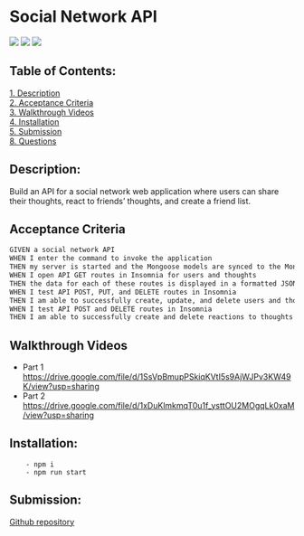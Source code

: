 # Social Network API

![](https://img.shields.io/badge/Database-MongoDB-yellow?style=flat-square&logo=mongoDB)  ![](https://img.shields.io/badge/npm%20package-express-orange?style=flat-square&logo=npm) ![](https://img.shields.io/badge/npm%20package-mongoose-cyan?style=flat-square&logo=npm) 

 ## Table of Contents:  
[1. Description](#Description)  
[2. Acceptance Criteria](#Acceptance-Criteria)  
[3. Walkthrough Videos](#Walkthrough-Videos)  
[4. Installation](#Installation)  
[5. Submission](#Submission)   
[8. Questions](#Questions)  

## Description:
Build an API for a social network web application where users can share their thoughts, react to friends’ thoughts, and create a friend list.

## Acceptance Criteria

```md
GIVEN a social network API
WHEN I enter the command to invoke the application
THEN my server is started and the Mongoose models are synced to the MongoDB database
WHEN I open API GET routes in Insomnia for users and thoughts
THEN the data for each of these routes is displayed in a formatted JSON
WHEN I test API POST, PUT, and DELETE routes in Insomnia
THEN I am able to successfully create, update, and delete users and thoughts in my database
WHEN I test API POST and DELETE routes in Insomnia
THEN I am able to successfully create and delete reactions to thoughts and add and remove friends to a user’s friend list
```

## Walkthrough Videos
- Part 1 https://drive.google.com/file/d/1SsVpBmupPSkiqKVtI5s9AjWJPv3KW49K/view?usp=sharing
- Part 2 https://drive.google.com/file/d/1xDuKlmkmqT0u1f_ysttOU2MOgqLk0xaM/view?usp=sharing

## Installation:
```
    - npm i
    - npm run start
```

## Submission:
 [Github repository]()
 
 
